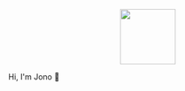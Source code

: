 <div id = "header" align = "center">
<img src ="https://encrypted-tbn0.gstatic.com/images?q=tbn:ANd9GcQ5wTyp40XpgtMPaC47-eR2KeI3-pSx0TQuoQ&usqp=CAU" width = "100"/>  
</div>

Hi, I'm Jono 👋

<!--
**JonoPadoa/JonoPadoa** is a ✨ _special_ ✨ repository because its `README.md` (this file) appears on your GitHub profile.

Here are some ideas to get you started:

- 🔭 I’m currently working on ...
- 🌱 I’m currently learning ...
- 👯 I’m looking to collaborate on ...
- 🤔 I’m looking for help with ...
- 💬 Ask me about ...
- 📫 How to reach me: ...
- 😄 Pronouns: ...
- ⚡ Fun fact: ...
-->
